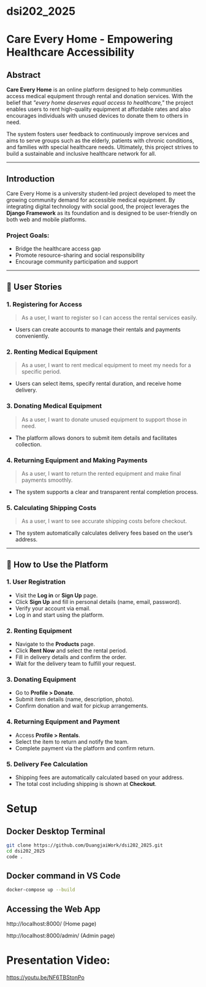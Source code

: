 # dsi202_2025
# Care Every Home - Empowering Healthcare Accessibility

## Abstract

**Care Every Home** is an online platform designed to help communities access medical equipment through rental and donation services. With the belief that _"every home deserves equal access to healthcare,"_ the project enables users to rent high-quality equipment at affordable rates and also encourages individuals with unused devices to donate them to others in need.

The system fosters user feedback to continuously improve services and aims to serve groups such as the elderly, patients with chronic conditions, and families with special healthcare needs. Ultimately, this project strives to build a sustainable and inclusive healthcare network for all.

---

## Introduction

Care Every Home is a university student-led project developed to meet the growing community demand for accessible medical equipment. By integrating digital technology with social good, the project leverages the **Django Framework** as its foundation and is designed to be user-friendly on both web and mobile platforms.

### Project Goals:
- Bridge the healthcare access gap
- Promote resource-sharing and social responsibility
- Encourage community participation and support

---

## 🧩 User Stories

### 1. Registering for Access
> As a user, I want to register so I can access the rental services easily.  
- Users can create accounts to manage their rentals and payments conveniently.

### 2. Renting Medical Equipment  
> As a user, I want to rent medical equipment to meet my needs for a specific period.  
- Users can select items, specify rental duration, and receive home delivery.

### 3. Donating Medical Equipment  
> As a user, I want to donate unused equipment to support those in need.  
- The platform allows donors to submit item details and facilitates collection.

### 4. Returning Equipment and Making Payments  
> As a user, I want to return the rented equipment and make final payments smoothly.  
- The system supports a clear and transparent rental completion process.

### 5. Calculating Shipping Costs  
> As a user, I want to see accurate shipping costs before checkout.  
- The system automatically calculates delivery fees based on the user’s address.

---

## 🚀 How to Use the Platform

### 1. User Registration
- Visit the **Log in** or **Sign Up** page.
- Click **Sign Up** and fill in personal details (name, email, password).
- Verify your account via email.
- Log in and start using the platform.

### 2. Renting Equipment
- Navigate to the **Products** page.
- Click **Rent Now** and select the rental period.
- Fill in delivery details and confirm the order.
- Wait for the delivery team to fulfill your request.

### 3. Donating Equipment
- Go to **Profile > Donate**.
- Submit item details (name, description, photo).
- Confirm donation and wait for pickup arrangements.

### 4. Returning Equipment and Payment
- Access **Profile > Rentals**.
- Select the item to return and notify the team.
- Complete payment via the platform and confirm return.

### 5. Delivery Fee Calculation
- Shipping fees are automatically calculated based on your address.
- The total cost including shipping is shown at **Checkout**.

# Setup
## Docker Desktop Terminal
```bash
git clone https://github.com/DuangjaiWork/dsi202_2025.git
cd dsi202_2025
code .
```
## Docker command in VS Code
```bash
docker-compose up --build
```
## Accessing the Web App
http://localhost:8000/ (Home page)

http://localhost:8000/admin/ (Admin page)

# Presentation Video:
https://youtu.be/NF6TBStonPo